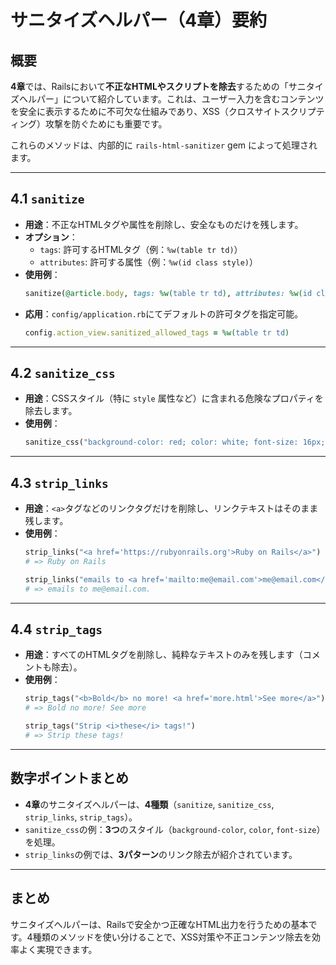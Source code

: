 # サニタイズヘルパー（4章）要約

## 概要
**4章**では、Railsにおいて**不正なHTMLやスクリプトを除去**するための「サニタイズヘルパー」について紹介しています。これは、ユーザー入力を含むコンテンツを安全に表示するために不可欠な仕組みであり、XSS（クロスサイトスクリプティング）攻撃を防ぐためにも重要です。

これらのメソッドは、内部的に `rails-html-sanitizer` gem によって処理されます。

---

## 4.1 `sanitize`
- **用途**：不正なHTMLタグや属性を削除し、安全なものだけを残します。
- **オプション**：
  - `tags`: 許可するHTMLタグ（例：`%w(table tr td)`）
  - `attributes`: 許可する属性（例：`%w(id class style)`）
- **使用例**：
  ```ruby
  sanitize(@article.body, tags: %w(table tr td), attributes: %w(id class style))
  ```
- **応用**：`config/application.rb`にてデフォルトの許可タグを指定可能。
  ```ruby
  config.action_view.sanitized_allowed_tags = %w(table tr td)
  ```

---

## 4.2 `sanitize_css`
- **用途**：CSSスタイル（特に `style` 属性など）に含まれる危険なプロパティを除去します。
- **使用例**：
  ```ruby
  sanitize_css("background-color: red; color: white; font-size: 16px;")
  ```

---

## 4.3 `strip_links`
- **用途**：`<a>`タグなどのリンクタグだけを削除し、リンクテキストはそのまま残します。
- **使用例**：
  ```ruby
  strip_links("<a href='https://rubyonrails.org'>Ruby on Rails</a>")
  # => Ruby on Rails

  strip_links("emails to <a href='mailto:me@email.com'>me@email.com</a>.")
  # => emails to me@email.com.
  ```

---

## 4.4 `strip_tags`
- **用途**：すべてのHTMLタグを削除し、純粋なテキストのみを残します（コメントも除去）。
- **使用例**：
  ```ruby
  strip_tags("<b>Bold</b> no more! <a href='more.html'>See more</a>")
  # => Bold no more! See more

  strip_tags("Strip <i>these</i> tags!")
  # => Strip these tags!
  ```

---

## 数字ポイントまとめ
- **4章**のサニタイズヘルパーは、**4種類**（`sanitize`, `sanitize_css`, `strip_links`, `strip_tags`）。
- `sanitize_css`の例：**3つ**のスタイル（`background-color`, `color`, `font-size`）を処理。
- `strip_links`の例では、**3パターン**のリンク除去が紹介されています。

---

## まとめ
サニタイズヘルパーは、Railsで安全かつ正確なHTML出力を行うための基本です。4種類のメソッドを使い分けることで、XSS対策や不正コンテンツ除去を効率よく実現できます。


